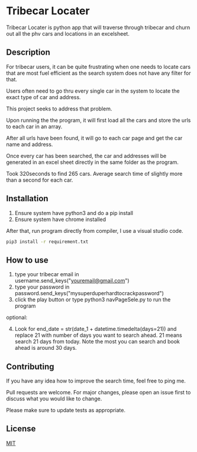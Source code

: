 # Tribecar Locater

Tribecar Locater is python app that will traverse through tribecar and churn out all the phv cars and locations in an excelsheet.

## Description

For tribecar users, it can be quite frustrating when one needs to locate cars that are most fuel efficient as the search system does not have any filter for that.

Users often need to go thru every single car in the system to locate the exact type of car and address.

This project seeks to address that problem.

Upon running the the program, it will first load all the cars and store the urls to each car in an array.

After all urls have been found, it will go to each car page and get the car name and address.

Once every car has been searched, the car and addresses will be generated in
an excel sheet directly in the same folder as the program.

Took 320seconds to find 265 cars. Average search time of slightly more than a second for
each car.

## Installation

1. Ensure system have python3 and do a pip install
2. Ensure system have chrome installed

After that, run program directly from compiler, I use a visual studio code.

```bash
pip3 install -r requirement.txt
```

## How to use

1. type your tribecar email in username.send_keys("youremail@gmail.com")
2. type your password in password.send_keys("mysuperduperhardtocrackpassword")
3. click the play button or type python3 navPageSele.py to run the program

optional:

4. Look for end_date = str(date_1 + datetime.timedelta(days=21)) and replace 21 with number of days you want to search ahead. 21 means search 21 days from today. Note the most you can search and book ahead is around 30 days.

## Contributing

If you have any idea how to improve the search time, feel free to ping me.

Pull requests are welcome. For major changes, please open an issue first
to discuss what you would like to change.

Please make sure to update tests as appropriate.

## License

[MIT](https://choosealicense.com/licenses/mit/)
